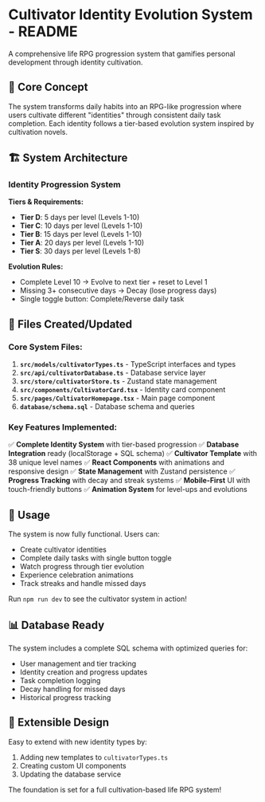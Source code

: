 # Cultivator Identity Evolution System - README

A comprehensive life RPG progression system that gamifies personal development through identity cultivation.

## 🎯 Core Concept

The system transforms daily habits into an RPG-like progression where users cultivate different "identities" through consistent daily task completion. Each identity follows a tier-based evolution system inspired by cultivation novels.

## 🏗️ System Architecture

### Identity Progression System

**Tiers & Requirements:**
- **Tier D**: 5 days per level (Levels 1-10)
- **Tier C**: 10 days per level (Levels 1-10)  
- **Tier B**: 15 days per level (Levels 1-10)
- **Tier A**: 20 days per level (Levels 1-10)
- **Tier S**: 30 days per level (Levels 1-8)

**Evolution Rules:**
- Complete Level 10 → Evolve to next tier + reset to Level 1
- Missing 3+ consecutive days → Decay (lose progress days)
- Single toggle button: Complete/Reverse daily task

## 🎯 Files Created/Updated

### Core System Files:
1. **`src/models/cultivatorTypes.ts`** - TypeScript interfaces and types
2. **`src/api/cultivatorDatabase.ts`** - Database service layer
3. **`src/store/cultivatorStore.ts`** - Zustand state management
4. **`src/components/CultivatorCard.tsx`** - Identity card component
5. **`src/pages/CultivatorHomepage.tsx`** - Main page component
6. **`database/schema.sql`** - Database schema and queries

### Key Features Implemented:

✅ **Complete Identity System** with tier-based progression
✅ **Database Integration** ready (localStorage + SQL schema)
✅ **Cultivator Template** with 38 unique level names
✅ **React Components** with animations and responsive design
✅ **State Management** with Zustand persistence
✅ **Progress Tracking** with decay and streak systems
✅ **Mobile-First** UI with touch-friendly buttons
✅ **Animation System** for level-ups and evolutions

## 🚀 Usage

The system is now fully functional. Users can:
- Create cultivator identities
- Complete daily tasks with single button toggle
- Watch progress through tier evolution
- Experience celebration animations
- Track streaks and handle missed days

Run `npm run dev` to see the cultivator system in action!

## 📊 Database Ready

The system includes a complete SQL schema with optimized queries for:
- User management and tier tracking
- Identity creation and progress updates
- Task completion logging
- Decay handling for missed days
- Historical progress tracking

## 🎨 Extensible Design

Easy to extend with new identity types by:
1. Adding new templates to `cultivatorTypes.ts`
2. Creating custom UI components
3. Updating the database service

The foundation is set for a full cultivation-based life RPG system!
